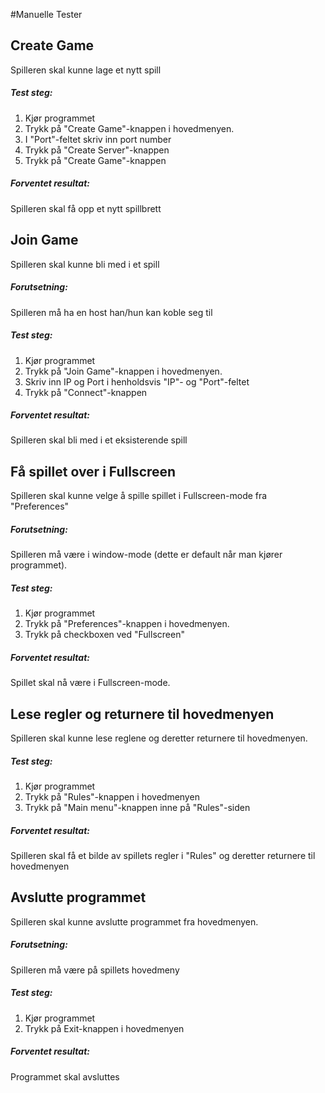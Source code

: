 #Manuelle Tester

## Create Game
Spilleren skal kunne lage et nytt spill
##### Test steg:
1. Kjør programmet
2. Trykk på "Create Game"-knappen i hovedmenyen.
3. I "Port"-feltet skriv inn port number
4. Trykk på "Create Server"-knappen
5. Trykk på "Create Game"-knappen
##### Forventet resultat:
Spilleren skal få opp et nytt spillbrett


## Join Game
Spilleren skal kunne bli med i et spill
##### Forutsetning: 
Spilleren må ha en host han/hun kan koble seg til
##### Test steg:
1. Kjør programmet
2. Trykk på "Join Game"-knappen i hovedmenyen.
3. Skriv inn IP og Port i henholdsvis "IP"- og "Port"-feltet
4. Trykk på "Connect"-knappen
##### Forventet resultat:
Spilleren skal bli med i et eksisterende spill

## Få spillet over i Fullscreen
Spilleren skal kunne velge å spille spillet i Fullscreen-mode fra "Preferences"
##### Forutsetning:
Spilleren må være i window-mode (dette er default når man kjører programmet).
##### Test steg:
1. Kjør programmet
2. Trykk på "Preferences"-knappen i hovedmenyen.
3. Trykk på checkboxen ved "Fullscreen"
##### Forventet resultat:
Spillet skal nå være i Fullscreen-mode.


## Lese regler og returnere til hovedmenyen
Spilleren skal kunne lese reglene og deretter returnere til hovedmenyen.
##### Test steg:
1. Kjør programmet
2. Trykk på "Rules"-knappen i hovedmenyen
3. Trykk på "Main menu"-knappen inne på "Rules"-siden
##### Forventet resultat:
Spilleren skal få et bilde av spillets regler i "Rules" og deretter returnere til hovedmenyen


## Avslutte programmet
Spilleren skal kunne avslutte programmet fra hovedmenyen.
##### Forutsetning:
Spilleren må være på spillets hovedmeny
##### Test steg:
1. Kjør programmet
2. Trykk på Exit-knappen i hovedmenyen
##### Forventet resultat:
Programmet skal avsluttes




